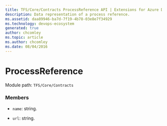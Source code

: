 ```yaml
---
title: TFS/Core/Contracts ProcessReference API | Extensions for Azure DevOps Services
description: Data representation of a process reference.
ms.assetid: daa89946-ba7d-7f19-4b78-03e8e7f34929
ms.technology: devops-ecosystem
generated: true
author: chcomley
ms.topic: article
ms.author: chcomley
ms.date: 08/04/2016
---
```


# ProcessReference

Module path: `TFS/Core/Contracts`


### Members

* `name`: string. 

* `url`: string. 


